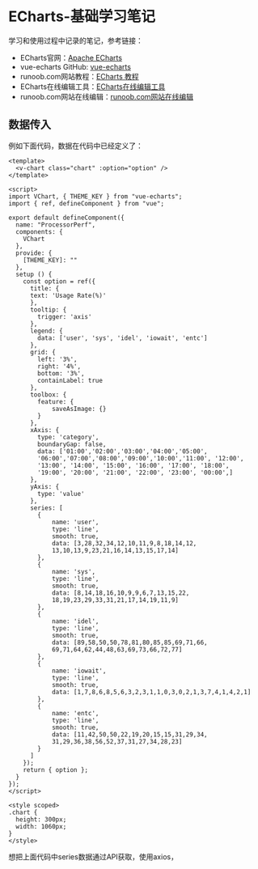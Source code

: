 # ECharts-基础学习笔记
学习和使用过程中记录的笔记，参考链接：
- ECharts官网：[Apache ECharts](https://echarts.apache.org/zh/index.html)
- vue-echarts GitHub: [vue-echarts](https://github.com/ecomfe/vue-echarts)
- runoob.com网站教程：[ECharts 教程](https://www.runoob.com/echarts/echarts-tutorial.html)
- ECharts在线编辑工具：[ECharts在线编辑工具](https://echarts.apache.org/examples/zh/editor.html?c=doc-example/getting-started)
- runoob.com网站在线编辑：[runoob.com网站在线编辑](https://www.runoob.com/try/try.php?filename=tryecharts_intro_baidu)

## 数据传入
例如下面代码，数据在代码中已经定义了：
```vue
<template>
  <v-chart class="chart" :option="option" />
</template>

<script>
import VChart, { THEME_KEY } from "vue-echarts";
import { ref, defineComponent } from "vue";

export default defineComponent({
  name: "ProcessorPerf",
  components: {
    VChart
  },
  provide: {
    [THEME_KEY]: ""
  },
  setup () {
    const option = ref({
      title: {
      text: 'Usage Rate(%)'
      },
      tooltip: {
        trigger: 'axis'
      },
      legend: {
        data: ['user', 'sys', 'idel', 'iowait', 'entc']
      },
      grid: {
        left: '3%',
        right: '4%',
        bottom: '3%',
        containLabel: true
      },
      toolbox: {
        feature: {
            saveAsImage: {}
        }
      },
      xAxis: {
        type: 'category',
        boundaryGap: false,
        data: ['01:00','02:00','03:00','04:00','05:00',
        '06:00','07:00','08:00','09:00','10:00','11:00', '12:00', 
        '13:00', '14:00', '15:00', '16:00', '17:00', '18:00', 
        '19:00', '20:00', '21:00', '22:00', '23:00', '00:00',]
      },
      yAxis: {
        type: 'value'
      },
      series: [
        {
            name: 'user',
            type: 'line',
            smooth: true,
            data: [3,28,32,34,12,10,11,9,8,18,14,12,
            13,10,13,9,23,21,16,14,13,15,17,14]
        },
        {
            name: 'sys',
            type: 'line',
            smooth: true,
            data: [8,14,18,16,10,9,9,6,7,13,15,22,
            18,19,23,29,33,31,21,17,14,19,11,9]
        },
        {
            name: 'idel',
            type: 'line',
            smooth: true,
            data: [89,58,50,50,78,81,80,85,85,69,71,66,
            69,71,64,62,44,48,63,69,73,66,72,77]
        },
        {
            name: 'iowait',
            type: 'line',
            smooth: true,
            data: [1,7,8,6,8,5,6,3,2,3,1,1,0,3,0,2,1,3,7,4,1,4,2,1]
        },
        {
            name: 'entc',
            type: 'line',
            smooth: true,
            data: [11,42,50,50,22,19,20,15,15,31,29,34,
            31,29,36,38,56,52,37,31,27,34,28,23]
        }
      ]
    });
    return { option };
  }
});
</script>

<style scoped>
.chart {
  height: 300px;
  width: 1060px;
}
</style>
```
想把上面代码中series数据通过API获取，使用axios，
